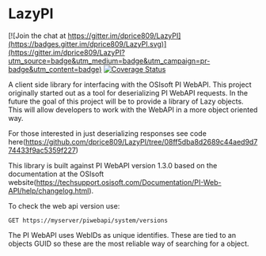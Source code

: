 # LazyPI

[![Join the chat at https://gitter.im/dprice809/LazyPI](https://badges.gitter.im/dprice809/LazyPI.svg)](https://gitter.im/dprice809/LazyPI?utm_source=badge&utm_medium=badge&utm_campaign=pr-badge&utm_content=badge)
[![Coverage Status](https://coveralls.io/repos/github/dprice809/LazyPI/badge.svg?branch=master)](https://coveralls.io/github/dprice809/LazyPI?branch=master)

A client side library for interfacing with the OSIsoft PI WebAPI. This project originally started out as a tool for deserializing PI WebAPI requests. 
In the future the goal of this project will be to provide a library of Lazy objects. This will allow developers to work with the WebAPI in a more object oriented way. 

For those interested in just deserializing responses see code here(https://github.com/dprice809/LazyPI/tree/08ff5dba8d2689c44aed9d774433f9ac5359f227)

This library is built against PI WebAPI version 1.3.0 based on the documentation at the OSIsoft website(https://techsupport.osisoft.com/Documentation/PI-Web-API/help/changelog.html). 

To check the web api version use:
```
GET https://myserver/piwebapi/system/versions
```

The PI WebAPI uses WebIDs as unique identifies. These are tied to an objects GUID so these are the most reliable way of searching for a object.